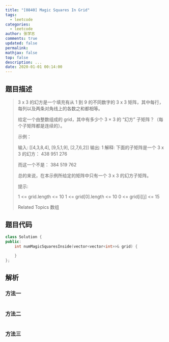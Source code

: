 ```yaml
---
title: "[0840] Magic Squares In Grid"
tags:
  - leetcode
categories:
  - leetcode
author: 张学志
comments: true
updated: false
permalink:
mathjax: false
top: false
description: ...
date: 2020-01-01 00:14:00
---
```


## 题目描述

> 3 x 3 的幻方是一个填充有从 1 到 9 的不同数字的 3 x 3 矩阵，其中每行，每列以及两条对角线上的各数之和都相等。 
> 
> 给定一个由整数组成的 grid，其中有多少个 3 × 3 的 “幻方” 子矩阵？（每个子矩阵都是连续的）。 
> 
> 
> 
> 示例： 
> 
> 输入: [[4,3,8,4],
> [9,5,1,9],
> [2,7,6,2]]
> 输出: 1
> 解释: 
> 下面的子矩阵是一个 3 x 3 的幻方：
> 438
> 951
> 276
> 
> 而这一个不是：
> 384
> 519
> 762
> 
> 总的来说，在本示例所给定的矩阵中只有一个 3 x 3 的幻方子矩阵。
> 
> 
> 提示: 
> 
> 
> 1 <= grid.length <= 10 
> 1 <= grid[0].length <= 10 
> 0 <= grid[i][j] <= 15 
> 
> Related Topics 数组

## 题目代码

```cpp
class Solution {
public:
    int numMagicSquaresInside(vector<vector<int>>& grid) {
        
    }
};
```

## 解析

### 方法一

```cpp

```

### 方法二

```cpp

```

### 方法三

```cpp

```


